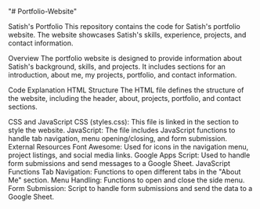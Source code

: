 "# Portfolio-Website" 

Satish's Portfolio
This repository contains the code for Satish's portfolio website. The website showcases Satish's skills, experience, projects, and contact information.

Overview
The portfolio website is designed to provide information about Satish's background, skills, and projects. It includes sections for an introduction, about me, my projects, portfolio, and contact information.

Code Explanation
HTML Structure
The HTML file defines the structure of the website, including the header, about, projects, portfolio, and contact sections.

CSS and JavaScript
CSS (styles.css): This file is linked in the <head> section to style the website.
JavaScript: The file includes JavaScript functions to handle tab navigation, menu opening/closing, and form submission.
External Resources
Font Awesome: Used for icons in the navigation menu, project listings, and social media links.
Google Apps Script: Used to handle form submissions and send messages to a Google Sheet.
JavaScript Functions
Tab Navigation: Functions to open different tabs in the "About Me" section.
Menu Handling: Functions to open and close the side menu.
Form Submission: Script to handle form submissions and send the data to a Google Sheet.
